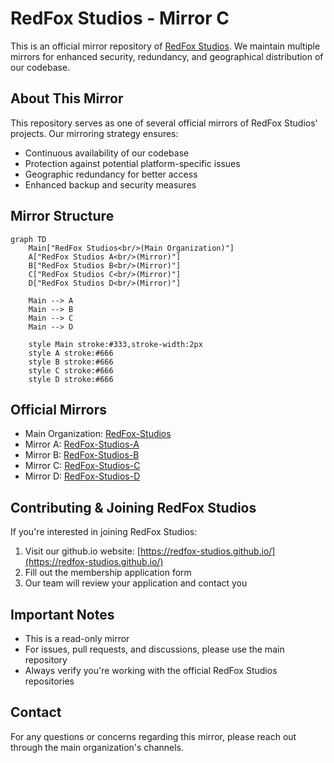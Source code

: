 # RedFox Studios - Mirror C

This is an official mirror repository of [RedFox Studios](https://github.com/RedFox-Studios). We maintain multiple mirrors for enhanced security, redundancy, and geographical distribution of our codebase.

## About This Mirror

This repository serves as one of several official mirrors of RedFox Studios' projects. Our mirroring strategy ensures:

- Continuous availability of our codebase
- Protection against potential platform-specific issues
- Geographic redundancy for better access
- Enhanced backup and security measures

## Mirror Structure

```mermaid title="RedFox Studios Repository Structure" type="diagram"
graph TD
    Main["RedFox Studios<br/>(Main Organization)"]
    A["RedFox Studios A<br/>(Mirror)"]
    B["RedFox Studios B<br/>(Mirror)"]
    C["RedFox Studios C<br/>(Mirror)"]
    D["RedFox Studios D<br/>(Mirror)"]
    
    Main --> A
    Main --> B
    Main --> C
    Main --> D

    style Main stroke:#333,stroke-width:2px
    style A stroke:#666
    style B stroke:#666
    style C stroke:#666
    style D stroke:#666
```

## Official Mirrors

- Main Organization: [RedFox-Studios](https://github.com/RedFox-Studios)
- Mirror A: [RedFox-Studios-A](https://github.com/RedFox-Studios-A)
- Mirror B: [RedFox-Studios-B](https://github.com/RedFox-Studios-B)
- Mirror C: [RedFox-Studios-C](https://github.com/RedFox-Studios-C)
- Mirror D: [RedFox-Studios-D](https://github.com/RedFox-Studios-D)


## Contributing & Joining RedFox Studios

If you're interested in joining RedFox Studios:

1. Visit our github.io website: [https://redfox-studios.github.io/](https://redfox-studios.github.io/)
2. Fill out the membership application form
3. Our team will review your application and contact you


## Important Notes

- This is a read-only mirror
- For issues, pull requests, and discussions, please use the main repository
- Always verify you're working with the official RedFox Studios repositories


## Contact

For any questions or concerns regarding this mirror, please reach out through the main organization's channels.
